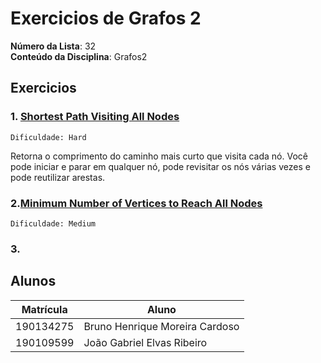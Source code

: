 # Exercicios de Grafos 2

**Número da Lista**: 32<br>
**Conteúdo da Disciplina**: Grafos2<br>


## Exercicios

### 1. [Shortest Path Visiting All Nodes](https://leetcode.com/problems/shortest-path-visiting-all-nodes/)

```
Dificuldade: Hard
```
Retorna o comprimento do caminho mais curto que visita cada nó. Você pode iniciar e parar em qualquer nó, pode revisitar os nós várias vezes e pode reutilizar arestas.

### 2.[Minimum Number of Vertices to Reach All Nodes](https://leetcode.com/problems/minimum-number-of-vertices-to-reach-all-nodes/)

```
Dificuldade: Medium
```




### 3.
## Alunos
| Matrícula | Aluno                          |
|-----------|--------------------------------|
| 190134275 | Bruno Henrique Moreira Cardoso |
| 190109599 | João Gabriel Elvas Ribeiro     |


